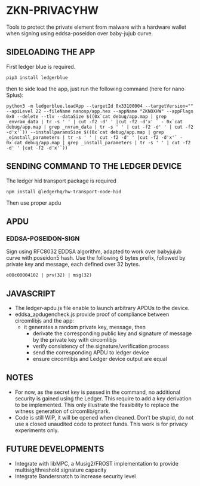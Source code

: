 #  ZKN-PRIVACYHW

Tools to protect the private element from malware with a hardware wallet when signing using eddsa-poseidon over baby-jujub curve.


## SIDELOADING THE APP

First ledger blue is required.

```
pip3 install ledgerblue
```

then to side load the app, just run the following command (here for nano Splus):

```
python3 -m ledgerblue.loadApp --targetId 0x33100004 --targetVersion="" --apiLevel 22 --fileName nanosp/app.hex --appName "ZKNOXHW" --appFlags 0x0 --delete --tlv --dataSize $((0x`cat debug/app.map | grep _envram_data | tr -s ' ' | cut -f2 -d' ' |cut -f2 -d'x' ` - 0x`cat debug/app.map | grep _nvram_data | tr -s ' ' | cut -f2 -d' ' | cut -f2 -d'x'`)) --installparamsSize $((0x`cat debug/app.map | grep _einstall_parameters | tr -s ' ' | cut -f2 -d' ' |cut -f2 -d'x'` - 0x`cat debug/app.map | grep _install_parameters | tr -s ' ' | cut -f2 -d' ' |cut -f2 -d'x'`))

```



## SENDING COMMAND TO THE LEDGER DEVICE

The ledger hid transport package is required

```
npm install @ledgerhq/hw-transport-node-hid
```

Then use proper apdu 

## APDU

### EDDSA-POSEIDON-SIGN

Sign using RFC8032 EDDSA algorithm, adapted to work over babyjujub curve with poseidon5 hash. Use the following 6 bytes prefix, followed by private key and message, each defined over 32 bytes.

```
e00c00004102 | prv(32) | msg(32)
```


## JAVASCRIPT

- The ledger-apdu.js file enable to launch arbitrary APDUs to the device.
- eddsa_apdugencheck.js provide proof of compliance between circomlibjs and the app:
    - it generates a random private key, message, then
        - derivate the corresponding public key and signature of message by the private key with circomlibjs
        - verify consistency of the signature/verification process
        - send the corresponding APDU to ledger device
        - ensure circomlibjs and Ledger device output are equal 



## NOTES

- For now, as the secret key is passed in the command, no additional security is gained using the Ledger. This require to add a key derivation to be implemented. This only illustrate the feasibility to replace the witness generation of circomlib/gnark.
- Code is still WIP, it will be opened when cleaned. Don't be stupid, do not use a closed unaudited code to protect funds. This work is for privacy experiments only.



## FUTURE DEVELOPMENTS

- Integrate with libMPC, a Musig2/FROST implementation to provide multisig/threshold signature capacity
- Integrate Bandersnatch to increase security level


